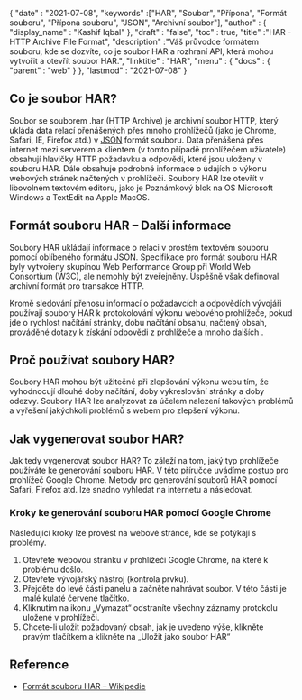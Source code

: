 {
  "date" : "2021-07-08",
  "keywords" :["HAR", "Soubor", "Přípona", "Formát souboru", "Přípona souboru", "JSON", "Archivní soubor"],
  "author" : {
    "display_name" : "Kashif Iqbal"
},
  "draft" : "false",
  "toc" : true,
  "title" :"HAR - HTTP Archive File Format",
  "description" :"Váš průvodce formátem souboru, kde se dozvíte, co je soubor HAR a rozhraní API, která mohou vytvořit a otevřít soubor HAR.",
  "linktitle" : "HAR",
  "menu" : {
    "docs" : {
      "parent" : "web"
}
},
  "lastmod" : "2021-07-08"
}

## Co je soubor HAR?

Soubor se souborem .har (HTTP Archive) je archivní soubor HTTP, který ukládá data relací přenášených přes mnoho prohlížečů (jako je Chrome, Safari, IE, Firefox atd.) v [JSON](/cs/web/json/) formát souboru. Data přenášená přes internet mezi serverem a klientem (v tomto případě prohlížečem uživatele) obsahují hlavičky HTTP požadavku a odpovědi, které jsou uloženy v souboru HAR. Dále obsahuje podrobné informace o údajích o výkonu webových stránek načtených v prohlížeči. Soubory HAR lze otevřít v libovolném textovém editoru, jako je Poznámkový blok na OS Microsoft Windows a TextEdit na Apple MacOS.

## Formát souboru HAR – Další informace

Soubory HAR ukládají informace o relaci v prostém textovém souboru pomocí oblíbeného formátu JSON. Specifikace pro formát souboru HAR byly vytvořeny skupinou Web Performance Group při World Web Consortium (W3C), ale nemohly být zveřejněny. Úspěšně však definoval archivní formát pro transakce HTTP.

Kromě sledování přenosu informací o požadavcích a odpovědích vývojáři používají soubory HAR k protokolování výkonu webového prohlížeče, pokud jde o rychlost načítání stránky, dobu načítání obsahu, načtený obsah, prováděné dotazy k získání odpovědi z prohlížeče a mnoho dalších .

## Proč používat soubory HAR?

Soubory HAR mohou být užitečné při zlepšování výkonu webu tím, že vyhodnocují dlouhé doby načítání, doby vykreslování stránky a doby odezvy. Soubory HAR lze analyzovat za účelem nalezení takových problémů a vyřešení jakýchkoli problémů s webem pro zlepšení výkonu.

## Jak vygenerovat soubor HAR?

Jak tedy vygenerovat soubor HAR? To záleží na tom, jaký typ prohlížeče používáte ke generování souboru HAR. V této příručce uvádíme postup pro prohlížeč Google Chrome. Metody pro generování souborů HAR pomocí Safari, Firefox atd. lze snadno vyhledat na internetu a následovat.

### Kroky ke generování souboru HAR pomocí Google Chrome

Následující kroky lze provést na webové stránce, kde se potýkají s problémy.

1. Otevřete webovou stránku v prohlížeči Google Chrome, na které k problému došlo.
1. Otevřete vývojářský nástroj (kontrola prvku).
1. Přejděte do levé části panelu a začněte nahrávat soubor. V této části je malé kulaté červené tlačítko.
1. Kliknutím na ikonu „Vymazat“ odstraníte všechny záznamy protokolu uložené v prohlížeči.
1. Chcete-li uložit požadovaný obsah, jak je uvedeno výše, klikněte pravým tlačítkem a klikněte na „Uložit jako soubor HAR“

## Reference

* [Formát souboru HAR – Wikipedie](https://en.wikipedia.org/wiki/HAR_(file_format))

